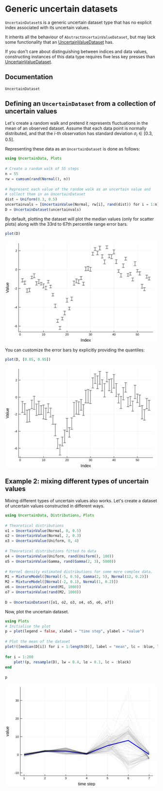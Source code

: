 # Generic uncertain datasets

`UncertainDataset`s is a generic uncertain dataset type that has no explicit index 
associated with its uncertain values.

It inherits all the behaviour of `AbstractUncertainValueDataset`, but may lack some 
functionality that an [UncertainValueDataset](uncertain_value_dataset.md) has.

If you don't care about distinguishing between 
indices and data values, constructing instances of this data type requires five less key 
presses than [UncertainValueDataset](uncertain_value_dataset.md).

## Documentation

```@docs
UncertainDataset
```

## Defining an `UncertainDataset` from a collection of uncertain values

Let's create a random walk and pretend it represents fluctuations in the mean
of an observed dataset. Assume that each data point is normally distributed,
and that the $i$-th observation has standard deviation $\sigma_i \in [0.3, 0.5]$.

Representing these data as an `UncertainDataset` is done as follows:

```julia
using UncertainData, Plots

# Create a random walk of 55 steps
n = 55
rw = cumsum(rand(Normal(), n))

# Represent each value of the random walk as an uncertain value and
# collect them in an UncertainDataset
dist = Uniform(0.3, 0.5)
uncertainvals = [UncertainValue(Normal, rw[i], rand(dist)) for i = 1:n]
D = UncertainDataset(uncertainvals)
```

By default, plotting the dataset will plot the median values (only for scatter plots) along with the 33rd to 67th
percentile range error bars.

```julia
plot(D)
```

![](uncertain_value_dataset_plot_defaulterrorbars.svg)

You can customize the error bars by explicitly providing the quantiles:

```julia
plot(D, [0.05, 0.95])
```

![](uncertain_value_dataset_plot_customerrorbars.svg)

## Example 2: mixing different types of uncertain values

Mixing different types of uncertain values also works. Let's create a dataset
of uncertain values constructed in different ways.

```julia
using UncertainData, Distributions, Plots

# Theoretical distributions
o1 = UncertainValue(Normal, 0, 0.5)
o2 = UncertainValue(Normal, 2, 0.3)
o3 = UncertainValue(Uniform, 0, 4)

# Theoretical distributions fitted to data
o4 = UncertainValue(Uniform, rand(Uniform(), 100))
o5 = UncertainValue(Gamma, rand(Gamma(2, 3), 5000))

# Kernel density estimated distributions for some more complex data.
M1 = MixtureModel([Normal(-5, 0.5), Gamma(2, 5), Normal(12, 0.2)])
M2 = MixtureModel([Normal(-2, 0.1), Normal(1, 0.2)])
o6 = UncertainValue(rand(M1, 1000))
o7 = UncertainValue(rand(M2, 1000))

D = UncertainDataset([o1, o2, o3, o4, o5, o6, o7])
```

Now, plot the uncertain dataset.

```julia
using Plots
# Initialise the plot
p = plot(legend = false, xlabel = "time step", ylabel = "value")

# Plot the mean of the dataset
plot!([median(D[i]) for i = 1:length(D)], label = "mean", lc = :blue, lw = 3)

for i = 1:200
    plot!(p, resample(D), lw = 0.4, lα = 0.1, lc = :black)
end

p
```

![](uncertaindatasets_differentuncertainvalues.svg)
